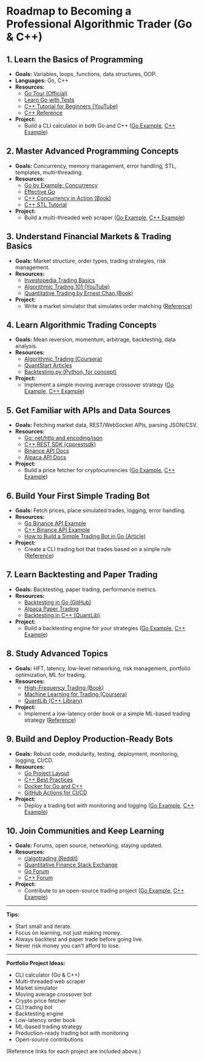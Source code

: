 # Roadmap to Becoming a Professional Algorithmic Trader (Go & C++)

## 1. Learn the Basics of Programming
- **Goals:** Variables, loops, functions, data structures, OOP.
- **Languages:** Go, C++
- **Resources:**
  - [Go Tour (Official)](https://tour.golang.org/)
  - [Learn Go with Tests](https://quii.gitbook.io/learn-go-with-tests/)
  - [C++ Tutorial for Beginners (YouTube)](https://www.youtube.com/watch?v=vLnPwxZdW4Y)
  - [C++ Reference](https://en.cppreference.com/w/)
- **Project:**
  - Build a CLI calculator in both Go and C++ ([Go Example](https://github.com/arpitbbhayani/go-calculator), [C++ Example](https://github.com/ashishb/cpp-calculator))

## 2. Master Advanced Programming Concepts
- **Goals:** Concurrency, memory management, error handling, STL, templates, multi-threading.
- **Resources:**
  - [Go by Example: Concurrency](https://gobyexample.com/concurrency)
  - [Effective Go](https://go.dev/doc/effective_go)
  - [C++ Concurrency in Action (Book)](https://www.manning.com/books/c-plus-plus-concurrency-in-action)
  - [C++ STL Tutorial](https://www.geeksforgeeks.org/the-c-standard-template-library-stl/)
- **Project:**
  - Build a multi-threaded web scraper ([Go Example](https://github.com/gocolly/colly), [C++ Example](https://github.com/yhirose/cpp-httplib))

## 3. Understand Financial Markets & Trading Basics
- **Goals:** Market structure, order types, trading strategies, risk management.
- **Resources:**
  - [Investopedia Trading Basics](https://www.investopedia.com/trading-4427784)
  - [Algorithmic Trading 101 (YouTube)](https://www.youtube.com/watch?v=QFvK8UqQZ1g)
  - [Quantitative Trading by Ernest Chan (Book)](https://www.amazon.com/Quantitative-Trading-Build-Algorithmic-Business/dp/0470284889)
- **Project:**
  - Write a market simulator that simulates order matching ([Reference](https://github.com/jesse-ai/jesse))

## 4. Learn Algorithmic Trading Concepts
- **Goals:** Mean reversion, momentum, arbitrage, backtesting, data analysis.
- **Resources:**
  - [Algorithmic Trading (Coursera)](https://www.coursera.org/learn/algorithmic-trading)
  - [QuantStart Articles](https://www.quantstart.com/articles/)
  - [Backtesting.py (Python, for concept)](https://kernc.github.io/backtesting.py/)
- **Project:**
  - Implement a simple moving average crossover strategy ([Go Example](https://github.com/FlashBoys/go-backtest), [C++ Example](https://github.com/QuantConnect/Lean))

## 5. Get Familiar with APIs and Data Sources
- **Goals:** Fetching market data, REST/WebSocket APIs, parsing JSON/CSV.
- **Resources:**
  - [Go: net/http and encoding/json](https://golang.org/pkg/net/http/)
  - [C++ REST SDK (cpprestsdk)](https://github.com/microsoft/cpprestsdk)
  - [Binance API Docs](https://binance-docs.github.io/apidocs/spot/en/)
  - [Alpaca API Docs](https://alpaca.markets/docs/api-references/)
- **Project:**
  - Build a price fetcher for cryptocurrencies ([Go Example](https://github.com/adshao/go-binance), [C++ Example](https://github.com/tiagosiebler/binance-cpp))

## 6. Build Your First Simple Trading Bot
- **Goals:** Fetch prices, place simulated trades, logging, error handling.
- **Resources:**
  - [Go Binance API Example](https://github.com/adshao/go-binance)
  - [C++ Binance API Example](https://github.com/tiagosiebler/binance-cpp)
  - [How to Build a Simple Trading Bot in Go (Article)](https://medium.com/@jameshamann/building-a-simple-crypto-trading-bot-in-go-1e3e5e7c1e4d)
- **Project:**
  - Create a CLI trading bot that trades based on a simple rule ([Reference](https://github.com/edeng23/binance-trader))

## 7. Learn Backtesting and Paper Trading
- **Goals:** Backtesting, paper trading, performance metrics.
- **Resources:**
  - [Backtesting in Go (GitHub)](https://github.com/FlashBoys/go-backtest)
  - [Alpaca Paper Trading](https://alpaca.markets/docs/trading-on-alpaca/paper-trading/)
  - [Backtesting in C++ (QuantLib)](https://www.quantlib.org/)
- **Project:**
  - Build a backtesting engine for your strategies ([Go Example](https://github.com/FlashBoys/go-backtest), [C++ Example](https://github.com/QuantConnect/Lean))

## 8. Study Advanced Topics
- **Goals:** HFT, latency, low-level networking, risk management, portfolio optimization, ML for trading.
- **Resources:**
  - [High-Frequency Trading (Book)](https://www.amazon.com/High-Frequency-Trading-Practical-Algorithmic-Strategies/dp/1118343506)
  - [Machine Learning for Trading (Coursera)](https://www.coursera.org/learn/machine-learning-trading)
  - [QuantLib (C++ Library)](https://www.quantlib.org/)
- **Project:**
  - Implement a low-latency order book or a simple ML-based trading strategy ([Reference](https://github.com/jesse-ai/jesse))

## 9. Build and Deploy Production-Ready Bots
- **Goals:** Robust code, modularity, testing, deployment, monitoring, logging, CI/CD.
- **Resources:**
  - [Go Project Layout](https://github.com/golang-standards/project-layout)
  - [C++ Best Practices](https://lefticus.gitbooks.io/cpp-best-practices/content/)
  - [Docker for Go and C++](https://docs.docker.com/language/golang/)
  - [GitHub Actions for CI/CD](https://docs.github.com/en/actions)
- **Project:**
  - Deploy a trading bot with monitoring and logging ([Go Example](https://github.com/markcheno/go-talib), [C++ Example](https://github.com/QuantConnect/Lean))

## 10. Join Communities and Keep Learning
- **Goals:** Forums, open source, networking, staying updated.
- **Resources:**
  - [r/algotrading (Reddit)](https://www.reddit.com/r/algotrading/)
  - [Quantitative Finance Stack Exchange](https://quant.stackexchange.com/)
  - [Go Forum](https://forum.golangbridge.org/)
  - [C++ Forum](https://www.cplusplus.com/forum/)
- **Project:**
  - Contribute to an open-source trading project ([Go Example](https://github.com/FlashBoys/go-backtest), [C++ Example](https://github.com/QuantConnect/Lean))

---

**Tips:**
- Start small and iterate.
- Focus on learning, not just making money.
- Always backtest and paper trade before going live.
- Never risk money you can’t afford to lose.

---

**Portfolio Project Ideas:**
- CLI calculator (Go & C++)
- Multi-threaded web scraper
- Market simulator
- Moving average crossover bot
- Crypto price fetcher
- CLI trading bot
- Backtesting engine
- Low-latency order book
- ML-based trading strategy
- Production-ready trading bot with monitoring
- Open-source contributions

(Reference links for each project are included above.)
